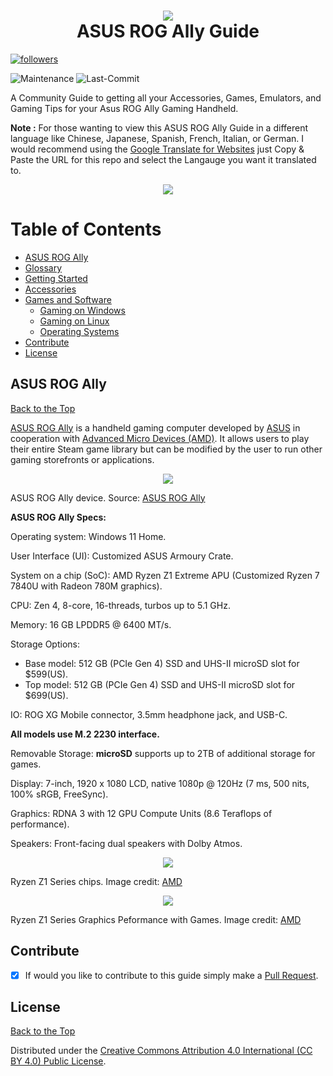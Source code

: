 <h1 align="center">
  <img src="https://github.com/mikeroyal/Asus-ROG-Ally-Guide/assets/45159366/d294178d-f207-4e5c-97cc-c3d86ef1dc7a">
    <br />
      ASUS ROG Ally Guide
</h1>	

<a href="https://github.com/mikeroyal?tab=followers">
         <img alt="followers" title="Follow for Updates" src="https://custom-icon-badges.demolab.com/github/followers/mikeroyal?color=236ad3&labelColor=1155ba&style=for-the-badge&logo=person-add&label=Follow&logoColor=white"/></a> 

![Maintenance](https://img.shields.io/maintenance/yes/2024?style=for-the-badge)
![Last-Commit](https://img.shields.io/github/last-commit/mikeroyal/asus-rog-ally-guide?style=for-the-badge)


A Community Guide to getting all your Accessories, Games, Emulators, and Gaming Tips for your Asus ROG Ally Gaming Handheld. 

**Note :** For those wanting to view this ASUS ROG Ally Guide in a different language like Chinese, Japanese, Spanish, French, Italian, or German. I would recommend using the [Google Translate for Websites](https://translate.google.com/) just Copy & Paste the URL for this repo and select the Langauge you want it translated to.


<p align="center">
  <img src="https://github.com/mikeroyal/Asus-ROG-Ally-Guide/assets/45159366/add4f817-7616-4769-ae37-67eec2da6441">
</p>

# Table of Contents

- [ASUS ROG Ally](#asus-rog-ally)
- [Glossary](./Glossary.md)
- [Getting Started](./Getting%20Started.md)
- [Accessories](./Accessories.md)
- [Games and Software](./Games%20and%20Software/README.md)
  - [Gaming on Windows](./Games%20and%20Software/Windows%20Gaming.md)
  - [Gaming on Linux](./Games%20and%20Software/Linux%20Gaming.md)
  - [Operating Systems](./Games%20and%20Software/Operating%20Systems.md)
- [Contribute](#contribute)
- [License](#license)

## ASUS ROG Ally

[Back to the Top](#table-of-contents)

[ASUS ROG Ally](https://rog.asus.com/gaming-handhelds/rog-ally/rog-ally-2023/) is a handheld gaming computer developed by [ASUS](https://rog.asus.com/) in cooperation with [Advanced Micro Devices (AMD)](https://www.amd.com/). It allows users to play their entire Steam game library but can be modified by the user to run other gaming storefronts or applications.

<p align="center">
  <img src="https://github.com/mikeroyal/Asus-ROG-Ally-Guide/assets/45159366/e4c8c499-d025-49dc-bac9-d09eb31a4bd7)">
    <br />
</p>

ASUS ROG Ally device. Source: [ASUS ROG Ally](https://rog.asus.com/gaming-handhelds/rog-ally/rog-ally-2023/)

**ASUS ROG Ally Specs:**

Operating system: Windows 11 Home.

User Interface (UI): Customized ASUS Armoury Crate.

System on a chip (SoC): AMD Ryzen Z1 Extreme APU (Customized Ryzen 7 7840U with Radeon 780M graphics).

CPU: Zen 4, 8-core, 16-threads, turbos up to 5.1 GHz.

Memory: 16 GB LPDDR5 @ 6400 MT/s.

Storage Options:

- Base model: 512 GB (PCIe Gen 4) SSD and UHS-II microSD slot for $599(US).
- Top model: 512 GB (PCIe Gen 4) SSD and UHS-II microSD slot for $699(US).

IO: ROG XG Mobile connector, 3.5mm headphone jack, and USB-C.

**All models use M.2 2230 interface.**

Removable Storage: **microSD** supports up to 2TB of additional storage for games.

Display: 7-inch,  1920 x 1080 LCD, native 1080p @ 120Hz (7 ms, 500 nits, 100% sRGB, FreeSync).

Graphics: RDNA 3 with 12 GPU Compute Units (8.6 Teraflops of performance).

Speakers: Front-facing dual speakers with Dolby Atmos.


<p align="center">
  <img src="https://github.com/mikeroyal/Asus-ROG-Ally-Guide/assets/45159366/d909cde1-130f-41be-a1c8-7b69488b9744">
    <br />
</p>

Ryzen Z1 Series chips. Image credit: [AMD](https://www.amd.com/en/processors/ryzen-z1)

<p align="center">
  <img src="https://github.com/mikeroyal/Asus-ROG-Ally-Guide/assets/45159366/5915aa41-bec7-41cb-a83f-f6a594fd7bcf">
    <br />
</p>

Ryzen Z1 Series Graphics Peformance with Games. Image credit: [AMD](https://www.amd.com/en/processors/ryzen-z1)


## Contribute

- [x] If would you like to contribute to this guide simply make a [Pull Request](https://github.com/mikeroyal/Asus-ROG-Ally-Guide/pulls).

## License

[Back to the Top](https://github.com/mikeroyal/#table-of-contents)

Distributed under the [Creative Commons Attribution 4.0 International (CC BY 4.0) Public License](https://creativecommons.org/licenses/by/4.0/).
